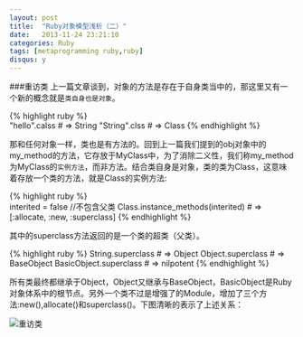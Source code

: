 ```yaml
---
layout: post
title:  "Ruby对象模型浅析（二）"
date:   2013-11-24 23:21:10
categories: Ruby
tags: [metaprogramming ruby,ruby]
disqus: y      
--- 
```


###重访类
上一篇文章谈到，对象的方法是存在于自身类当中的，那这里又有一个新的概念就是`类自身也是对象`。

{% highlight ruby %}  
	"hello".calss # => String
	"String".clss # => Class
{% endhighlight %} 

那和任何对象一样，类也是有方法的。回到上一篇我们提到的obj对象中的my_method的方法，它存放于MyClass中，为了消除二义性，我们称my_method为MyClass的`实例方法`，而非方法。结合类自身是对象，类的类为Class，这意味着存放一个类的方法，就是Class的实例方法:  

{% highlight ruby %}  
	interited = false   //不包含父类
	Class.instance_methods(interited) # => [:allocate, :new, :superclass]
{% endhighlight %}               

其中的superclass方法返回的是一个类的超类（父类）。

{% highlight ruby %}
	String.superclass # => Object
	Object.superclass # => BaseObject
	BasicObject.superclass # => nilpotent
{% endhighlight %}         

所有类最终都继承于Object，Object又继承与BaseObject，BasicObject是Ruby对象体系中的根节点。另外一个类不过是增强了的Module，增加了三个方法:new(),allocate()和superclass()。下图清晰的表示了上述关系：

![重访类](https://dl.dropboxusercontent.com/u/71643374/%E7%AC%94%E8%AE%B0%E6%8F%92%E5%9B%BE/ruby%E5%85%83%E7%BC%96%E7%A8%8B/%E9%87%8D%E8%AE%BF%E7%B1%BB.png)
